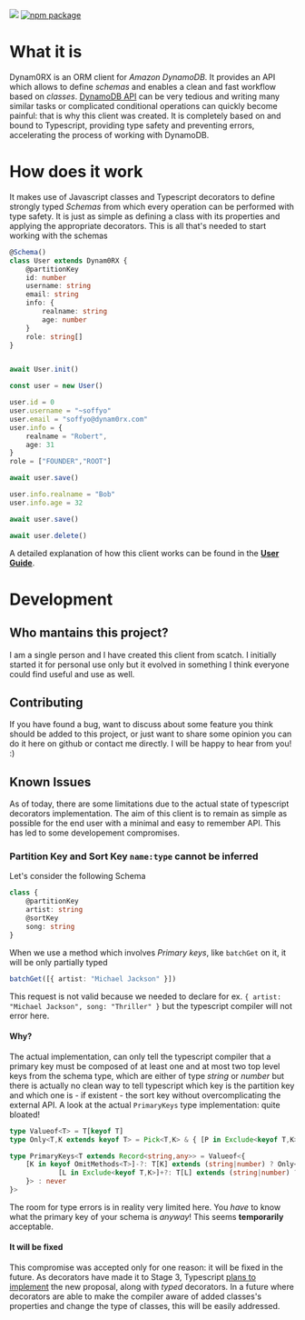 ![](https://img.shields.io/badge/under%20development-red)
[![npm package](https://img.shields.io/badge/npm%20package-1.0.0-blue)](https://www.google.it)
# What it is
Dynam0RX is an ORM client for *Amazon DynamoDB*. It provides an API which allows to define *schemas* and enables a clean and fast workflow based on *classes*. [DynamoDB API](https://docs.aws.amazon.com/amazondynamodb/latest/APIReference/API_Operations_Amazon_DynamoDB.html) can be very tedious and writing many similar tasks or complicated conditional operations can quickly become painful: that is why this client was created. It is completely based on and bound to Typescript, providing type safety and preventing errors, accelerating the process of working with DynamoDB.
# How does it work
It makes use of Javascript classes and Typescript decorators to define strongly typed *Schemas* from which every operation can be performed with type safety. It is just as simple as defining a class with its properties and applying the appropriate decorators. This is all that's needed to start working with the schemas
```typescript
@Schema()
class User extends Dynam0RX {
    @partitionKey
    id: number
    username: string
    email: string
    info: {
        realname: string
        age: number
    }
    role: string[]
}


await User.init()

const user = new User()

user.id = 0
user.username = "~soffyo"
user.email = "soffyo@dynam0rx.com"
user.info = {
    realname = "Robert",
    age: 31
}
role = ["FOUNDER","ROOT"]

await user.save()

user.info.realname = "Bob"
user.info.age = 32

await user.save()

await user.delete()
``` 
A detailed explanation of how this client works can be found in the **[User Guide](https://github.com/soffyo/Dynam0RX/blob/main/docs/USER_GUIDE.md)**.

# Development
## Who mantains this project?
I am a single person and I have created this client from scatch. I initially started it for personal use only but it evolved in something I think everyone could find useful and use as well.
## Contributing
If you have found a bug, want to discuss about some feature you think should be added to this project, or just want to share some opinion you can do it here on github or contact me directly. I will be happy to hear from you! :)
## Known Issues
As of today, there are some limitations due to the actual state of typescript decorators implementation. The aim of this client is to remain as simple as possible for the end user with a minimal and easy to remember API. This has led to some developement compromises.
### Partition Key and Sort Key `name:type` cannot be inferred
Let's consider the following Schema
```typescript
class {
    @partitionKey
    artist: string
    @sortKey
    song: string
}
```
When we use a method which involves *Primary keys*, like `batchGet` on it, it will be only partially typed
```typescript
batchGet([{ artist: "Michael Jackson" }])
```
This request is not valid because we needed to declare for ex. `{ artist: "Michael Jackson", song: "Thriller" }` but the typescript compiler will not error here.
#### Why?
The actual implementation, can only tell the typescript compiler that a primary key must be composed of at least one and at most two top level keys from the schema type, which are either of type *string* or *number* but there is actually no clean way to tell typescript which key is the partition key and which one is - if existent - the sort key without overcomplicating the external API. A look at the actual `PrimaryKeys` type implementation: quite bloated!
```typescript
type Valueof<T> = T[keyof T]
type Only<T,K extends keyof T> = Pick<T,K> & { [P in Exclude<keyof T,K>]?: never }

type PrimaryKeys<T extends Record<string,any>> = Valueof<{
    [K in keyof OmitMethods<T>]-?: T[K] extends (string|number) ? Only<T,K> | Valueof<{
            [L in Exclude<keyof T,K>]+?: T[L] extends (string|number) ? Only<T,K|L> : never
    }> : never
}>
```
The room for type errors is in reality very limited here. You *have* to know what the primary key of your schema is *anyway*! This seems **temporarily** acceptable.
#### It will be fixed
This compromise was accepted only for one reason: it will be fixed in the future. As decorators have made it to Stage 3, Typescript [plans to implement](https://github.com/microsoft/TypeScript/issues/48885) the new proposal, along with *typed* decorators. In a future where decorators are able to make the compiler aware of added classes's properties and change the type of classes, this will be easily addressed.





